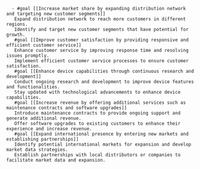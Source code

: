       - #goal [[Increase market share by expanding distribution network and targeting new customer segments]]
       Expand distribution network to reach more customers in different regions.
       Identify and target new customer segments that have potential for growth.
       #goal [[Improve customer satisfaction by providing responsive and efficient customer service]]
       Enhance customer service by improving response time and resolving issues promptly.
       Implement efficient customer service processes to ensure customer satisfaction.
       #goal [[Enhance device capabilities through continuous research and development]]
       Conduct ongoing research and development to improve device features and functionalities.
       Stay updated with technological advancements to enhance device capabilities.
       #goal [[Increase revenue by offering additional services such as maintenance contracts and software upgrades]]
       Introduce maintenance contracts to provide ongoing support and generate additional revenue.
       Offer software upgrades to existing customers to enhance their experience and increase revenue.
       #goal [[Expand international presence by entering new markets and establishing partnerships]]
       Identify potential international markets for expansion and develop market data strategies.
       Establish partnerships with local distributors or companies to facilitate market data and expansion.



